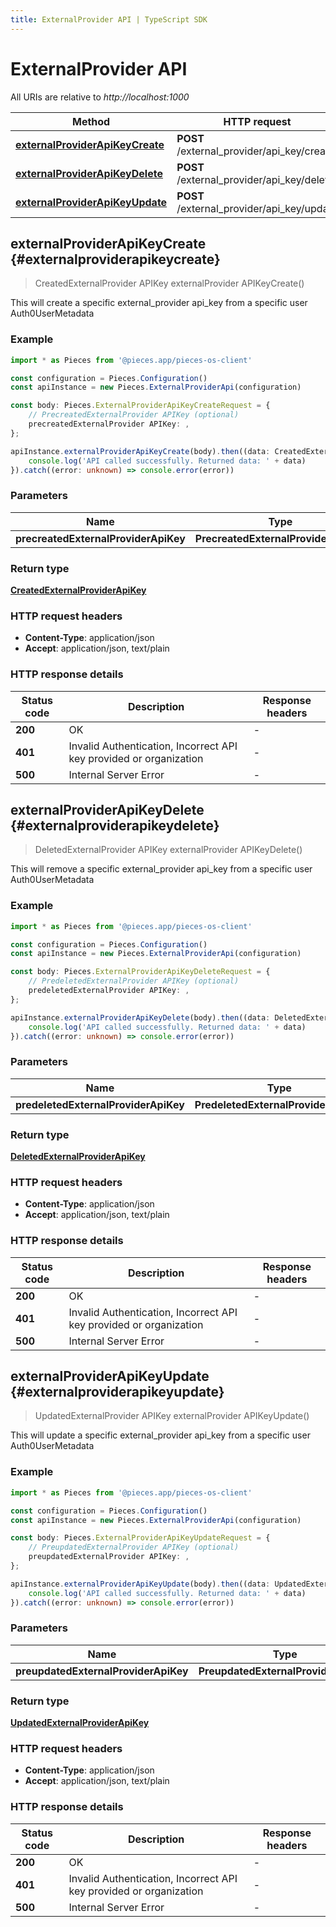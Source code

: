 ```yaml
---
title: ExternalProvider API | TypeScript SDK
---
```


# ExternalProvider API

All URIs are relative to *http://localhost:1000*

Method | HTTP request | Description
------------- | ------------- | -------------
[**externalProviderApiKeyCreate**](ExternalProviderApi#externalproviderapikeycreate) | **POST** /external_provider/api_key/create | /external_provider/api_key/create [POST]
[**externalProviderApiKeyDelete**](ExternalProviderApi#externalproviderapikeydelete) | **POST** /external_provider/api_key/delete | /external_provider/api_key/delete [POST]
[**externalProviderApiKeyUpdate**](ExternalProviderApi#externalproviderapikeyupdate) | **POST** /external_provider/api_key/update | /external_provider/api_key/update [POST]


## **externalProviderApiKeyCreate** {#externalproviderapikeycreate}
> CreatedExternalProvider APIKey externalProvider APIKeyCreate()

This will create a specific external_provider api_key from a specific user Auth0UserMetadata

### Example

```typescript
import * as Pieces from '@pieces.app/pieces-os-client'

const configuration = Pieces.Configuration()
const apiInstance = new Pieces.ExternalProviderApi(configuration)

const body: Pieces.ExternalProviderApiKeyCreateRequest = {
    // PrecreatedExternalProvider APIKey (optional)
    precreatedExternalProvider APIKey: ,
};

apiInstance.externalProviderApiKeyCreate(body).then((data: CreatedExternalProvider APIKey) => {
    console.log('API called successfully. Returned data: ' + data)
}).catch((error: unknown) => console.error(error))
```

### Parameters

Name | Type | Description  | Notes
------------- | ------------- | ------------- | -------------
 **precreatedExternalProviderApiKey** | **PrecreatedExternalProviderApiKey**|  |


### Return type

[**CreatedExternalProviderApiKey**](../models/CreatedExternalProviderApiKey)

### HTTP request headers

- **Content-Type**: application/json
- **Accept**: application/json, text/plain


### HTTP response details
| Status code | Description | Response headers
|-------------|-------------|------------------
**200** | OK |  -  |
**401** | Invalid Authentication, Incorrect API key provided or organization |  -  |
**500** | Internal Server Error |  -  |

## **externalProviderApiKeyDelete** {#externalproviderapikeydelete}
> DeletedExternalProvider APIKey externalProvider APIKeyDelete()

This will remove a specific external_provider api_key from a specific user Auth0UserMetadata

### Example

```typescript
import * as Pieces from '@pieces.app/pieces-os-client'

const configuration = Pieces.Configuration()
const apiInstance = new Pieces.ExternalProviderApi(configuration)

const body: Pieces.ExternalProviderApiKeyDeleteRequest = {
    // PredeletedExternalProvider APIKey (optional)
    predeletedExternalProvider APIKey: ,
};

apiInstance.externalProviderApiKeyDelete(body).then((data: DeletedExternalProvider APIKey) => {
    console.log('API called successfully. Returned data: ' + data)
}).catch((error: unknown) => console.error(error))
```

### Parameters

Name | Type | Description  | Notes
------------- | ------------- | ------------- | -------------
 **predeletedExternalProviderApiKey** | **PredeletedExternalProviderApiKey**|  |


### Return type

[**DeletedExternalProviderApiKey**](../models/DeletedExternalProviderApiKey)

### HTTP request headers

- **Content-Type**: application/json
- **Accept**: application/json, text/plain


### HTTP response details
| Status code | Description | Response headers
|-------------|-------------|------------------
**200** | OK |  -  |
**401** | Invalid Authentication, Incorrect API key provided or organization |  -  |
**500** | Internal Server Error |  -  |

## **externalProviderApiKeyUpdate** {#externalproviderapikeyupdate}
> UpdatedExternalProvider APIKey externalProvider APIKeyUpdate()

This will update a specific external_provider api_key from a specific user Auth0UserMetadata

### Example

```typescript
import * as Pieces from '@pieces.app/pieces-os-client'

const configuration = Pieces.Configuration()
const apiInstance = new Pieces.ExternalProviderApi(configuration)

const body: Pieces.ExternalProviderApiKeyUpdateRequest = {
    // PreupdatedExternalProvider APIKey (optional)
    preupdatedExternalProvider APIKey: ,
};

apiInstance.externalProviderApiKeyUpdate(body).then((data: UpdatedExternalProvider APIKey) => {
    console.log('API called successfully. Returned data: ' + data)
}).catch((error: unknown) => console.error(error))
```

### Parameters

Name | Type | Description  | Notes
------------- | ------------- | ------------- | -------------
 **preupdatedExternalProviderApiKey** | **PreupdatedExternalProviderApiKey**|  |


### Return type

[**UpdatedExternalProviderApiKey**](../models/UpdatedExternalProviderApiKey)

### HTTP request headers

- **Content-Type**: application/json
- **Accept**: application/json, text/plain


### HTTP response details
| Status code | Description | Response headers
|-------------|-------------|------------------
**200** | OK |  -  |
**401** | Invalid Authentication, Incorrect API key provided or organization |  -  |
**500** | Internal Server Error |  -  |


